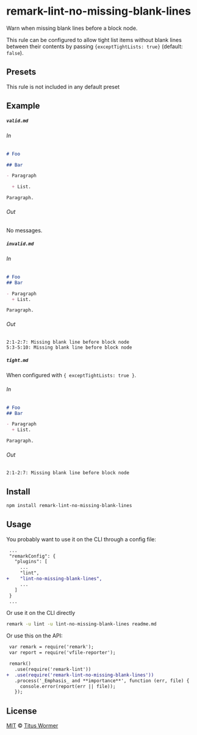 <!--This file is generated-->

# remark-lint-no-missing-blank-lines

Warn when missing blank lines before a block node.

This rule can be configured to allow tight list items without blank lines
between their contents by passing `{exceptTightLists: true}` (default:
`false`).

## Presets

This rule is not included in any default preset

## Example

##### `valid.md`

###### In

```markdown
# Foo

## Bar

- Paragraph

  + List.

Paragraph.
```

###### Out

No messages.

##### `invalid.md`

###### In

```markdown
# Foo
## Bar

- Paragraph
  + List.

Paragraph.
```

###### Out

```text
2:1-2:7: Missing blank line before block node
5:3-5:10: Missing blank line before block node
```

##### `tight.md`

When configured with `{ exceptTightLists: true }`.

###### In

```markdown
# Foo
## Bar

- Paragraph
  + List.

Paragraph.
```

###### Out

```text
2:1-2:7: Missing blank line before block node
```

## Install

```sh
npm install remark-lint-no-missing-blank-lines
```

## Usage

You probably want to use it on the CLI through a config file:

```diff
 ...
 "remarkConfig": {
   "plugins": [
     ...
     "lint",
+    "lint-no-missing-blank-lines",
     ...
   ]
 }
 ...
```

Or use it on the CLI directly

```sh
remark -u lint -u lint-no-missing-blank-lines readme.md
```

Or use this on the API:

```diff
 var remark = require('remark');
 var report = require('vfile-reporter');

 remark()
   .use(require('remark-lint'))
+  .use(require('remark-lint-no-missing-blank-lines'))
   .process('_Emphasis_ and **importance**', function (err, file) {
     console.error(report(err || file));
   });
```

## License

[MIT](https://github.com/wooorm/remark-lint/blob/master/LICENSE) © [Titus Wormer](http://wooorm.com)

